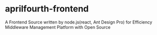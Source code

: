 # aprilfourth-frontend
A Frontend Source written by node.js(react, Ant Design Pro) for Efficiency Middleware Management Platform with Open Source
